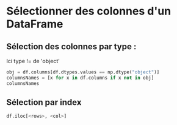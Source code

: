 # Sélectionner des colonnes d'un DataFrame

## Sélection des colonnes par type :
Ici type != de 'object'
```py
obj = df.columns[df.dtypes.values == np.dtype("object")]
columnsNames = [x for x in df.columns if x not in obj]
columnsNames
```

## Sélection par index
```py
df.iloc[<rows>, <col>]
```
